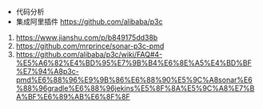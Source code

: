 

- 代码分析
- 集成阿里插件 https://github.com/alibaba/p3c
 
 1. https://www.jianshu.com/p/b849175dd38b
 2. https://github.com/mrprince/sonar-p3c-pmd
 3. https://github.com/alibaba/p3c/wiki/FAQ#4-%E5%A6%82%E4%BD%95%E7%9B%B4%E6%8E%A5%E4%BD%BF%E7%94%A8p3c-pmd%E6%88%96%E9%9B%86%E6%88%90%E5%9C%A8sonar%E6%88%96gradle%E6%88%96jekins%E5%8F%8A%E5%9C%A8%E7%BA%BF%E6%89%AB%E6%8F%8F